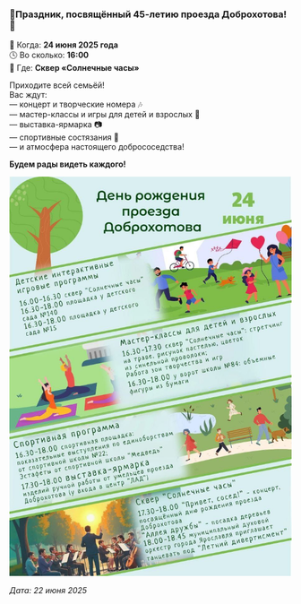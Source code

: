 ### 🎉Праздник, посвящённый 45-летию проезда Доброхотова!🎈
📅 Когда: **24 июня 2025 года**  
🕓 Во сколько: **16:00**  
📍 Где: **Сквер «Солнечные часы»**

Приходите всей семьёй!  
Вас ждут:  
— концерт и творческие номера 🎶  
— мастер-классы и игры для детей и взрослых 🎨  
— выставка-ярмарка 📷  
— спортивные состязания 🏀  
— и атмосфера настоящего добрососедства!

**Будем рады видеть каждого!**

![Праздник Доброхотова](/news_images/hb_dobrokhotova.jpg)

_Дата: 22 июня 2025_